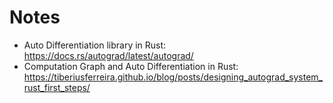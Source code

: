 # Notes

- Auto Differentiation library in Rust: <https://docs.rs/autograd/latest/autograd/>
- Computation Graph and Auto Differentiation in Rust: <https://tiberiusferreira.github.io/blog/posts/designing_autograd_system_rust_first_steps/>

